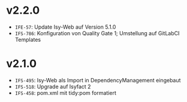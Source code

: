 # v2.2.0
- `IFE-57`: Update Isy-Web auf Version 5.1.0
- `IFS-786`: Konfiguration von Quality Gate 1; Umstellung auf GitLabCI Templates

# v2.1.0
- `IFS-495`: Isy-Web als Import in DependencyManagement eingebaut
- `IFS-518`: Upgrade auf Isyfact 2
- `IFS-458`: pom.xml mit tidy:pom formatiert
